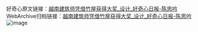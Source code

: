 好奇心原文链接：[越南建筑师凭借竹屋获得大奖_设计_好奇心日报-陈思吟](https://www.qdaily.com/articles/1305.html)
WebArchive归档链接：[越南建筑师凭借竹屋获得大奖_设计_好奇心日报-陈思吟](http://web.archive.org/web/20170430003328/http://www.qdaily.com:80/articles/1305.html)
![image](http://ww3.sinaimg.cn/large/007d5XDply1g3v4df5spij30u055gb29)